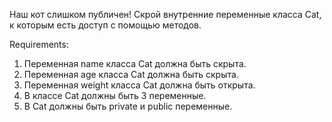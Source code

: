 Наш кот слишком публичен!
Скрой внутренние переменные класса Cat, к которым есть доступ с помощью методов.


Requirements:
1. Переменная name класса Cat должна быть скрыта.
2. Переменная age класса Cat должна быть скрыта.
3. Переменная weight класса Cat должна быть открыта.
4. В классе Cat должны быть 3 переменные.
5. В Cat должны быть private и public переменные.
